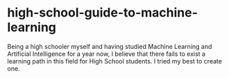 # high-school-guide-to-machine-learning
Being a high schooler myself and having studied Machine Learning and Artificial Intelligence for a year now, I believe that there fails to exist a learning path in this field for High School students. I tried my best to create one.
